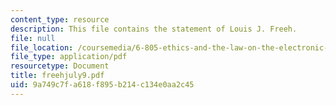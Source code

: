```yaml
---
content_type: resource
description: This file contains the statement of Louis J. Freeh.
file: null
file_location: /coursemedia/6-805-ethics-and-the-law-on-the-electronic-frontier-fall-2005/9a749c7fa618f895b214c134e0aa2c45_freehjuly9.pdf
file_type: application/pdf
resourcetype: Document
title: freehjuly9.pdf
uid: 9a749c7f-a618-f895-b214-c134e0aa2c45
---
```

